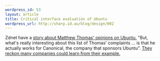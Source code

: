 ```yaml
--- 
wordpress_id: 53
layout: article
title: Critical interface evaluation of Ubuntu
wordpress_url: http://sharp.id.au/blog/design/002
---
```

Zdnet have a <a href="http://mpt.net.nz/archive/2005/04/11/ubuntu">story about  Matthew Thomas&apos; opinions on Ubuntu.</a> "But, what&apos;s really interesting about this list of Thomas&apos; complaints ... is that he actually works for Canonical, the company that sponsors Ubuntu". <a href="http://blogs.zdnet.com/open-source/wp-trackback.php/236">They reckon many companies could learn from their example.</a>
